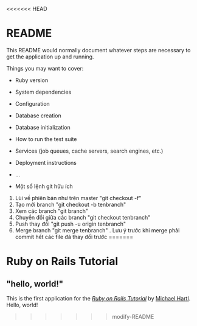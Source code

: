 <<<<<<< HEAD
# README

This README would normally document whatever steps are necessary to get the
application up and running.

Things you may want to cover:

* Ruby version

* System dependencies

* Configuration

* Database creation

* Database initialization

* How to run the test suite

* Services (job queues, cache servers, search engines, etc.)

* Deployment instructions

* ...
* Một số lệnh git hữu ích
1. Lùi về phiên bản như trên master "git checkout -f"
2. Tạo mới branch "git checkout -b tenbranch"
3. Xem các branch "git branch"
4. Chuyển đổi giữa các branch "git checkout tenbranch" 
5. Push thay đổi "git push -u origin tenbranch"
6. Merge branch "git merge tenbranch" . Lưu ý trước khi merge phải commit hết các file đã thay đổi trước
=======
# Ruby on Rails Tutorial
   ## "hello, world!"
This is the first application for the
[*Ruby on Rails Tutorial*](http://www.railstutorial.org/)
by [Michael Hartl](http://www.michaelhartl.com/). Hello, world!
>>>>>>> modify-README
